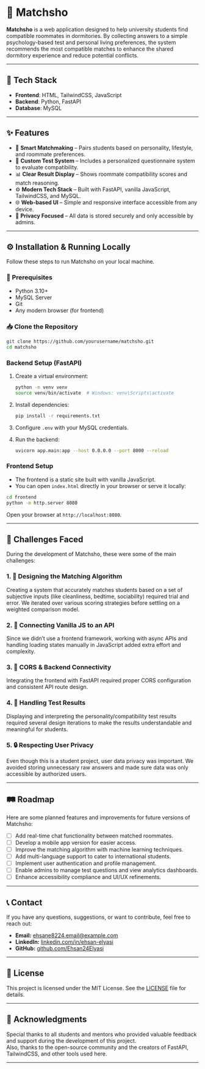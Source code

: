# 🎯 Matchsho

**Matchsho** is a web application designed to help university students find compatible roommates in dormitories. By collecting answers to a simple psychology-based test and personal living preferences, the system recommends the most compatible matches to enhance the shared dormitory experience and reduce potential conflicts.

---

## 🚀 Tech Stack

- **Frontend**: HTML, TailwindCSS, JavaScript  
- **Backend**: Python, FastAPI  
- **Database**: MySQL

---

## ✨ Features

- 🧠 **Smart Matchmaking** – Pairs students based on personality, lifestyle, and roommate preferences.
- 📝 **Custom Test System** – Includes a personalized questionnaire system to evaluate compatibility.
- 📊 **Clear Result Display** – Shows roommate compatibility scores and match reasoning.
- ⚙️ **Modern Tech Stack** – Built with FastAPI, vanilla JavaScript, TailwindCSS, and MySQL.
- 🌐 **Web-based UI** – Simple and responsive interface accessible from any device.
- 🔐 **Privacy Focused** – All data is stored securely and only accessible by admins.

---

## ⚙️ Installation & Running Locally

Follow these steps to run Matchsho on your local machine.

### 🔧 Prerequisites

- Python 3.10+
- MySQL Server
- Git
- Any modern browser (for frontend)

### 📥 Clone the Repository

```bash
git clone https://github.com/yourusername/matchsho.git
cd matchsho
```

### Backend Setup (FastAPI)

1. Create a virtual environment:
   ```bash
   python -m venv venv
   source venv/bin/activate  # Windows: venv\Scripts\activate
   ```

2. Install dependencies:
   ```bash
   pip install -r requirements.txt
   ```

3. Configure `.env` with your MySQL credentials.

4. Run the backend:
   ```bash
   uvicorn app.main:app --host 0.0.0.0 --port 8000 --reload
   ```

### Frontend Setup

- The frontend is a static site built with vanilla JavaScript.
- You can open `index.html` directly in your browser or serve it locally:

```bash
cd frontend
python -m http.server 8080
```

Open your browser at `http://localhost:8080`.

---

## 🧗 Challenges Faced

During the development of Matchsho, these were some of the main challenges:

### 1. 🧠 Designing the Matching Algorithm
Creating a system that accurately matches students based on a set of subjective inputs (like cleanliness, bedtime, sociability) required trial and error. We iterated over various scoring strategies before settling on a weighted comparison model.

### 2. 🔗 Connecting Vanilla JS to an API  
Since we didn’t use a frontend framework, working with async APIs and handling loading states manually in JavaScript added extra effort and complexity.

### 3. 🧵 CORS & Backend Connectivity  
Integrating the frontend with FastAPI required proper CORS configuration and consistent API route design.


### 4. 🧪 Handling Test Results  
Displaying and interpreting the personality/compatibility test results required several design iterations to make the results understandable and meaningful for students.

### 5. 🔒 Respecting User Privacy  
Even though this is a student project, user data privacy was important. We avoided storing unnecessary raw answers and made sure data was only accessible by authorized users.


---

## 🛤️ Roadmap

Here are some planned features and improvements for future versions of Matchsho:

- [ ] Add real-time chat functionality between matched roommates.
- [ ] Develop a mobile app version for easier access.
- [ ] Improve the matching algorithm with machine learning techniques.
- [ ] Add multi-language support to cater to international students.
- [ ] Implement user authentication and profile management.
- [ ] Enable admins to manage test questions and view analytics dashboards.
- [ ] Enhance accessibility compliance and UI/UX refinements.

---

## 📞 Contact

If you have any questions, suggestions, or want to contribute, feel free to reach out:

- **Email:** ehsane8224.email@example.com  
- **LinkedIn:** [linkedin.com/in/ehsan-elyasi](https://linkedin.com/in/ehsan-elyasi)  
- **GitHub:** [github.com/Ehsan24Elyasi](https://github.com/Ehsan24Elyasi)

---

## 📄 License

This project is licensed under the MIT License. See the [LICENSE](LICENSE) file for details.

---

## 🙏 Acknowledgments

Special thanks to all students and mentors who provided valuable feedback and support during the development of this project.  
Also, thanks to the open-source community and the creators of FastAPI, TailwindCSS, and other tools used here.

---


